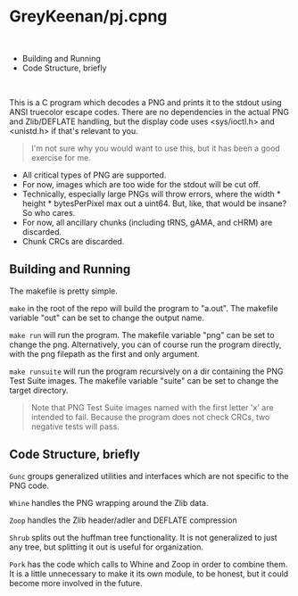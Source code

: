 GreyKeenan/pj.cpng
==================================================

<br>

<!-- INDEX -->
* Building and Running
* Code Structure, briefly

<br>


This is a C program which decodes a PNG
and prints it to the stdout using ANSI truecolor escape codes.
There are no dependencies in the actual PNG and Zlib/DEFLATE handling,
but the display code uses \<sys/ioctl.h\> and \<unistd.h\> if that's relevant to you.

> I'm not sure why you would want to use this, but it has been a good exercise for me.

* All critical types of PNG are supported.
* For now, images which are too wide for the stdout will be cut off.
* Technically, especially large PNGs will throw errors, where the width * height * bytesPerPixel max out a uint64.
  But, like, that would be insane? So who cares.
* For now, all ancillary chunks (including tRNS, gAMA, and cHRM) are discarded.
* Chunk CRCs are discarded.


Building and Running
--------------------------------------------------

The makefile is pretty simple.

`make` in the root of the repo will build the program to "a.out".
The makefile variable "out" can be set to change the output name.

`make run` will run the program.
The makefile variable "png" can be set to change the png.
Alternatively, you can of course run the program directly,
with the png filepath as the first and only argument.

`make runsuite` will run the program recursively on a dir containing the PNG Test Suite images.
The makefile variable "suite" can be set to change the target directory.

> Note that PNG Test Suite images named with the first letter 'x' are intended to fail.
> Because the program does not check CRCs, two negative tests will pass.


Code Structure, briefly
--------------------------------------------------

`Gunc` groups generalized utilities and interfaces which are not specific to the PNG code.

`Whine` handles the PNG wrapping around the Zlib data.

`Zoop` handles the Zlib header/adler and DEFLATE compression

`Shrub` splits out the huffman tree functionality.
It is not generalized to just any tree,
but splitting it out is useful for organization.

`Pork` has the code which calls to Whine and Zoop in order to combine them.
It is a little unnecessary to make it its own module, to be honest,
but it could become more involved in the future.
